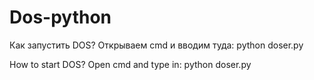 # Dos-python
Как запустить DOS? Открываем cmd и вводим туда: python doser.py

How to start DOS? Open cmd and type in: python doser.py
